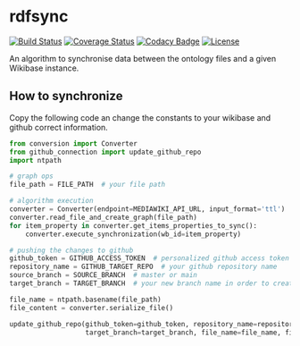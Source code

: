 # rdfsync

[![Build Status](https://travis-ci.com/weso/rdfsync.svg?branch=master)](https://travis-ci.com/github/weso/rdfsync)
[![Coverage Status](https://codecov.io/gh/weso/rdfsync/branch/master/graph/badge.svg)](https://codecov.io/gh/weso/rdfsync)
[![Codacy Badge](https://app.codacy.com/project/badge/Grade/6df235099f9b4dd5816551e6c82d432a)](https://www.codacy.com/gh/weso/rdfsync/dashboard?utm_source=github.com&amp;utm_medium=referral&amp;utm_content=weso/rdfsync&amp;utm_campaign=Badge_Grade)
[![License](https://img.shields.io/github/license/weso/rdfsync)](https://github.com/weso/rdfsync/blob/master/LICENSE)

An algorithm to synchronise data between the ontology files and a given Wikibase instance.

## How to synchronize 
Copy the following code an change the constants to your wikibase and github correct information.

```python
from conversion import Converter
from github_connection import update_github_repo
import ntpath

# graph ops
file_path = FILE_PATH  # your file path

# algorithm execution
converter = Converter(endpoint=MEDIAWIKI_API_URL, input_format='ttl')  # http://XXX/w/api.php
converter.read_file_and_create_graph(file_path)
for item_property in converter.get_items_properties_to_sync():
    converter.execute_synchronization(wb_id=item_property)

# pushing the changes to github
github_token = GITHUB_ACCESS_TOKEN  # personalized github access token
repository_name = GITHUB_TARGET_REPO  # your github repository name
source_branch = SOURCE_BRANCH  # master or main
target_branch = TARGET_BRANCH  # your new branch name in order to create the PR

file_name = ntpath.basename(file_path)
file_content = converter.serialize_file()

update_github_repo(github_token=github_token, repository_name=repository_name, source_branch=source_branch,
                   target_branch=target_branch, file_name=file_name, file_content=file_content)

```

